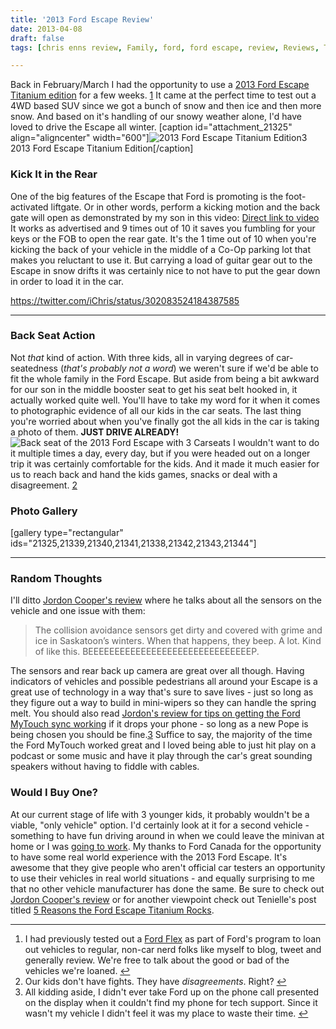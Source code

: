 ```yaml
---
title: '2013 Ford Escape Review'
date: 2013-04-08
draft: false
tags: [chris enns review, Family, ford, ford escape, review, Reviews, Technology, vehicle]

---
```


Back in February/March I had the opportunity to use a [2013 Ford Escape Titanium edition](http://www.ford.ca/suvs/escape/trim/?trim=titanium) for a few weeks. [1](#fn-21301:1) It came at the perfect time to test out a 4WD based SUV since we got a bunch of snow and then ice and then more snow. And based on it's handling of our snowy weather alone, I'd have loved to drive the Escape all winter. \[caption id="attachment\_21325" align="aligncenter" width="600"\]![2013 Ford Escape Titanium Edition3](https://chrisenns.com/wp-content/uploads/2013/04/2013-Ford-Escape-Titanium-Edition3-600x448.jpg) 2013 Ford Escape Titanium Edition\[/caption\]

### Kick It in the Rear

One of the big features of the Escape that Ford is promoting is the foot-activated liftgate. Or in other words, perform a kicking motion and the back gate will open as demonstrated by my son in this video: [Direct link to video](http://www.youtube.com/watch?v=olDB3hFH2Fk) It works as advertised and 9 times out of 10 it saves you fumbling for your keys or the FOB to open the rear gate. It's the 1 time out of 10 when you're kicking the back of your vehicle in the middle of a Co-Op parking lot that makes you reluctant to use it. But carrying a load of guitar gear out to the Escape in snow drifts it was certainly nice to not have to put the gear down in order to load it in the car.

https://twitter.com/iChris/status/302083524184387585

* * *

### Back Seat Action

Not _that_ kind of action. With three kids, all in varying degrees of car-seatedness (_that's probably not a word_) we weren't sure if we'd be able to fit the whole family in the Ford Escape. But aside from being a bit awkward for our son in the middle booster seat to get his seat belt hooked in, it actually worked quite well. You'll have to take my word for it when it comes to photographic evidence of all our kids in the car seats. The last thing you're worried about when you've finally got the all kids in the car is taking a photo of them. **JUST DRIVE ALREADY!** ![Back seat of the 2013 Ford Escape with 3 Carseats](https://chrisenns.com/wp-content/uploads/2013/04/2013-Ford-Escape-Titanium-Edition5-600x448.jpg) I wouldn't want to do it multiple times a day, every day, but if you were headed out on a longer trip it was certainly comfortable for the kids. And it made it much easier for us to reach back and hand the kids games, snacks or deal with a disagreement. [2](#fn-21301:2)

### Photo Gallery

\[gallery type="rectangular" ids="21325,21339,21340,21341,21338,21342,21343,21344"\]

* * *

### Random Thoughts

I'll ditto [Jordon Cooper's review](http://www.jordoncooper.com/2013/03/review-of-2013-ford-escape/) where he talks about all the sensors on the vehicle and one issue with them:

> The collision avoidance sensors get dirty and covered with grime and ice in Saskatoon’s winters. When that happens, they beep. A lot. Kind of like this. BEEEEEEEEEEEEEEEEEEEEEEEEEEEEEEEP.

The sensors and rear back up camera are great over all though. Having indicators of vehicles and possible pedestrians all around your Escape is a great use of technology in a way that's sure to save lives - just so long as they figure out a way to build in mini-wipers so they can handle the spring melt. You should also read [Jordon's review for tips on getting the Ford MyTouch sync working](http://www.jordoncooper.com/2013/03/review-of-2013-ford-escape/) if it drops your phone - so long as a new Pope is being chosen you should be fine.[3](#fn-21301:3) Suffice to say, the majority of the time the Ford MyTouch worked great and I loved being able to just hit play on a podcast or some music and have it play through the car's great sounding speakers without having to fiddle with cables.

### Would I Buy One?

At our current stage of life with 3 younger kids, it probably wouldn't be a viable, "only vehicle" option. I'd certainly look at it for a second vehicle - something to have fun driving around in when we could leave the minivan at home or I was [going to work](http://lemonproductions.ca). My thanks to Ford Canada for the opportunity to have some real world experience with the 2013 Ford Escape. It's awesome that they give people who aren't official car testers an opportunity to use their vehicles in real world situations - and equally surprising to me that no other vehicle manufacturer has done the same. Be sure to check out [Jordon Cooper's review](http://www.jordoncooper.com/2013/03/review-of-2013-ford-escape/) or for another viewpoint check out Tenielle's post titled [5 Reasons the Ford Escape Titanium Rocks](http://feistyfrugalandfabulous.com/2013/02/5-reasons-the-ford-escape-titanium-rocks/).

* * *

1.  I had previously tested out a [Ford Flex](http://www.mydadpodcasts.com/2012/10/reviewing-the-2013-ford-flex/) as part of Ford's program to loan out vehicles to regular, non-car nerd folks like myself to blog, tweet and generally review. We're free to talk about the good or bad of the vehicles we're loaned. [↩](#fnref-21301:1)
2.  Our kids don't have fights. They have _disagreements_. Right? [↩](#fnref-21301:2)
3.  All kidding aside, I didn't ever take Ford up on the phone call presented on the display when it couldn't find my phone for tech support. Since it wasn't my vehicle I didn't feel it was my place to waste their time. [↩](#fnref-21301:3)
